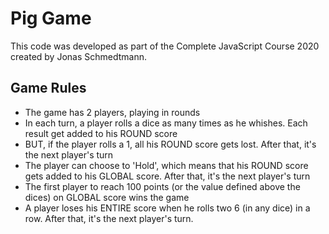 # Pig Game

This code was developed as part of the Complete JavaScript Course 2020 created by Jonas Schmedtmann.


## Game Rules

* The game has 2 players, playing in rounds
* In each turn, a player rolls a dice as many times as he whishes. Each result get added to his ROUND score
* BUT, if the player rolls a 1, all his ROUND score gets lost. After that, it's the next player's turn
* The player can choose to 'Hold', which means that his ROUND score gets added to his GLOBAL score. After that, it's the next player's turn
* The first player to reach 100 points (or the value defined above the dices) on GLOBAL score wins the game
* A player loses his ENTIRE score when he rolls two 6 (in any dice) in a row. After that, it's the next player's turn.
